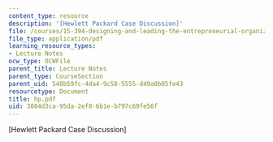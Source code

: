 ```yaml
---
content_type: resource
description: '[Hewlett Packard Case Discussion]'
file: /courses/15-394-designing-and-leading-the-entrepreneurial-organization-spring-2003/3884d3ca95da2ef86b1eb797c69fe56f_hp.pdf
file_type: application/pdf
learning_resource_types:
- Lecture Notes
ocw_type: OCWFile
parent_title: Lecture Notes
parent_type: CourseSection
parent_uid: 548b59fc-4da4-9c58-5555-d49a0b05fe43
resourcetype: Document
title: hp.pdf
uid: 3884d3ca-95da-2ef8-6b1e-b797c69fe56f
---
```

[Hewlett Packard Case Discussion]

